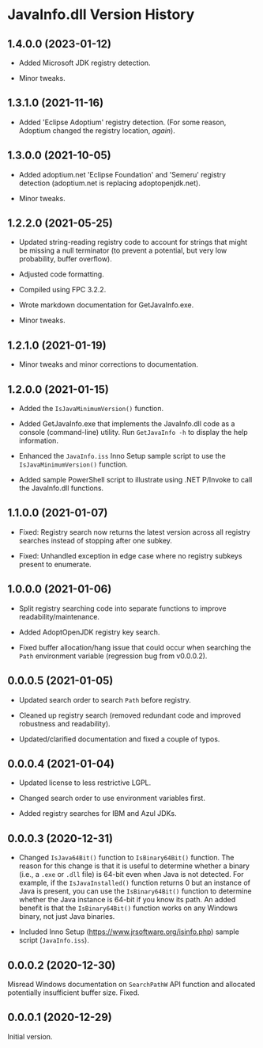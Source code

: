# JavaInfo.dll Version History

## 1.4.0.0 (2023-01-12)

* Added Microsoft JDK registry detection.

* Minor tweaks.

## 1.3.1.0 (2021-11-16)

* Added 'Eclipse Adoptium' registry detection. (For some reason, Adoptium changed the registry location, _again_).

## 1.3.0.0 (2021-10-05)

* Added adoptium.net 'Eclipse Foundation' and 'Semeru' registry detection (adoptium.net is replacing adoptopenjdk.net).

* Minor tweaks.

## 1.2.2.0 (2021-05-25)

* Updated string-reading registry code to account for strings that might be missing a null terminator (to prevent a potential, but very low probability, buffer overflow).

* Adjusted code formatting.

* Compiled using FPC 3.2.2.

* Wrote markdown documentation for GetJavaInfo.exe.

* Minor tweaks.

## 1.2.1.0 (2021-01-19)

* Minor tweaks and minor corrections to documentation.

## 1.2.0.0 (2021-01-15)

* Added the `IsJavaMinimumVersion()` function.

* Added GetJavaInfo.exe that implements the JavaInfo.dll code as a console (command-line) utility. Run `GetJavaInfo -h` to display the help information.

* Enhanced the `JavaInfo.iss` Inno Setup sample script to use the `IsJavaMinimumVersion()` function.

* Added sample PowerShell script to illustrate using .NET P/Invoke to call the JavaInfo.dll functions.

## 1.1.0.0 (2021-01-07)

* Fixed: Registry search now returns the latest version across all registry searches instead of stopping after one subkey.

* Fixed: Unhandled exception in edge case where no registry subkeys present to enumerate.

## 1.0.0.0 (2021-01-06)

* Split registry searching code into separate functions to improve readability/maintenance.

* Added AdoptOpenJDK registry key search.

* Fixed buffer allocation/hang issue that could occur when searching the `Path` environment variable (regression bug from v0.0.0.2).

## 0.0.0.5 (2021-01-05)

* Updated search order to search `Path` before registry.

* Cleaned up registry search (removed redundant code and improved robustness and readability).

* Updated/clarified documentation and fixed a couple of typos.

## 0.0.0.4 (2021-01-04)

* Updated license to less restrictive LGPL.

* Changed search order to use environment variables first.

* Added registry searches for IBM and Azul JDKs.

## 0.0.0.3 (2020-12-31)

* Changed `IsJava64Bit()` function to `IsBinary64Bit()` function. The reason for this change is that it is useful to determine whether a binary (i.e., a `.exe` or `.dll` file) is 64-bit even when Java is not detected. For example, if the `IsJavaInstalled()` function returns 0 but an instance of Java is present, you can use the `IsBinary64Bit()` function to determine whether the Java instance is 64-bit if you know its path. An added benefit is that the `IsBinary64Bit()` function works on any Windows binary, not just Java binaries.

* Included Inno Setup (https://www.jrsoftware.org/isinfo.php) sample script (`JavaInfo.iss`).

## 0.0.0.2 (2020-12-30)

Misread Windows documentation on `SearchPathW` API function and allocated potentially insufficient buffer size. Fixed.

## 0.0.0.1 (2020-12-29)

Initial version.

